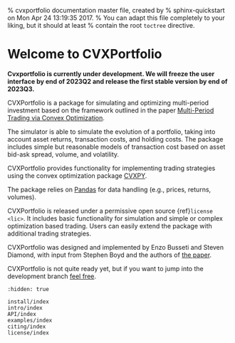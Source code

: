 % cvxportfolio documentation master file, created by
% sphinx-quickstart on Mon Apr 24 13:19:35 2017.
% You can adapt this file completely to your liking, but it should at least
% contain the root `toctree` directive.

# Welcome to CVXPortfolio

**Cvxportfolio is currently under development. We will freeze the user interface by end of 2023Q2 and release the first stable version by end of 2023Q3.**

CVXPortfolio is a package for simulating and optimizing multi-period investment based on the framework outlined in the paper [Multi-Period Trading via Convex Optimization](http://stanford.edu/~boyd/papers/cvx_portfolio.html).

The simulator is able to simulate the evolution of a portfolio, taking into account asset returns, transaction costs, and holding costs. The package includes simple but reasonable models of transaction cost based on asset bid-ask spread, volume, and volatility.

CVXPortfolio provides functionality for implementing trading strategies using the convex optimization package [CVXPY].

The package relies on [Pandas] for data handling (e.g., prices, returns, volumes).

CVXPortfolio is released under a permissive open source {ref}`license <lic>`. It includes basic functionality for simulation and simple or complex optimization based trading. Users can easily extend the package with additional trading strategies.

CVXPortfolio was designed and implemented by Enzo Busseti and Steven Diamond, with input from Stephen Boyd and the authors of [the paper](http://stanford.edu/~boyd/papers/cvx_portfolio.html).

CVXPortfolio is not quite ready yet, but if you want to jump into the development branch [feel free](https://github.com/cvxgrp/cvxportfolio).

```{toctree}
:hidden: true

install/index
intro/index
API/index
examples/index
citing/index
license/index
```

[cvxpy]: https://www.cvxpy.org/
[pandas]: http://pandas.pydata.org
